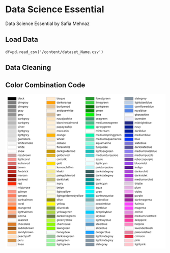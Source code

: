 # Data Science Essential
Data Science Essential by Safia Mehnaz

## Load Data
    df=pd.read_csv('/content/dataset_Name.csv')

## Data Cleaning


## Color Combination Code

![Alt text](images/ColorCodes.jpeg)

